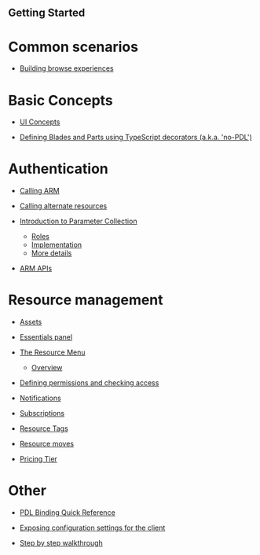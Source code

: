 
<a name="getting-started"></a>
## Getting Started

<!-- TODO:  Remove links to documents that are located in the master index or are otherwise known.  
In the meantime, some gitdown includes are commented out for npm run docs.
-->


<a name="common-scenarios"></a>
# Common scenarios

  * [Building browse experiences](top-extensions-browse.md#building-browse-experiences)


  
<a name="basic-concepts"></a>
# Basic Concepts

  * [UI Concepts](portalfx-ui-concepts.md#ui-concepts)


  * [Defining Blades and Parts using TypeScript decorators (a.k.a. 'no-PDL')](portalfx-no-pdl-programming.md#defining-blades-and-parts-using-typescript-decorators-a-k-a-no-pdl)


<a name="authentication"></a>
# Authentication

  * [Calling ARM](portalfx-authentication.md#calling-arm)
* [Calling alternate resources](portalfx-authentication.md#calling-alternate-resources)


* [Introduction to Parameter Collection](portalfx-parameter-collection-overview.md#introduction-to-parameter-collection)
    * [Roles](portalfx-parameter-collection-overview.md#roles)
    * [Implementation](portalfx-parameter-collection-overview.md#implementation)
    * [More details](portalfx-parameter-collection-overview.md#more-details)


* [ARM APIs](portalfx-provisioning-arm.md#arm-apis)


<a name="resource-management"></a>
# Resource management

* [Assets](portalfx-assets.md#assets)


* [Essentials panel](portalfx-essentials.md#essentials-panel)

  
* [The Resource Menu](top-blades-resourcemenu.md#the-resource-menu)
    * [Overview](top-blades-resourcemenu.md#overview)


 * [Defining permissions and checking access](portalfx-permissions.md#defining-permissions-and-checking-access)


 * [Notifications](portalfx-notifications.md#notifications)


 * [Subscriptions](portalfx-subscriptions.md#subscriptions)


 * [Resource Tags](portalfx-tags.md#resource-tags)


 * [Resource moves](portalfx-resourcemove.md#resource-moves)


 * [Pricing Tier](portalfx-extension-pricing-tier.md#pricing-tier)


<a name="other"></a>
# Other

<!--TODO: Determine which of these is stopping the GitHub include process -->

 * [PDL Binding Quick Reference](portalfx-binding-reference.md#pdl-binding-quick-reference)


 * [Exposing configuration settings for the client](portalfx-load-configuration.md#exposing-configuration-settings-for-the-client)
* [Step by step walkthrough](portalfx-load-configuration.md#step-by-step-walkthrough)

